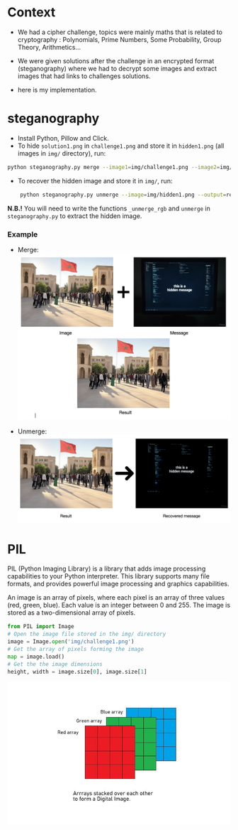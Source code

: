 # Context
- We had a cipher challenge, topics were mainly maths that is related to cryptography : Polynomials, Prime Numbers, Some Probability, Group Theory, Arithmetics...
- We were given solutions after the challenge in an encrypted format (steganography) where we had to decrypt some images and extract images that had links to challenges solutions.

- here is my implementation.

# steganography
- Install Python, Pillow and Click.
- To hide `solution1.png` in `challenge1.png` and store it in `hidden1.png` (all images in `img/` directory), run:
```bash
python steganography.py merge --image1=img/challenge1.png --image2=img/solutions1.png --output=img/hidden1.png
```
- To recover the hidden image and store it in `img/`, run:
```bash
    python steganography.py unmerge --image=img/hidden1.png --output=recovered1.png
```
**N.B.!** You will need to write the functions `_unmerge_rgb` and `unmerge` in `steganography.py` to extract the hidden image.

### Example
- Merge:
![screenshot](img/merge_example.png)

- Unmerge:
![screenshot](img/unmerge_example.png)

# PIL
PIL (Python Imaging Library) is a library that adds image processing capabilities to your Python interpreter. This library supports many file formats, and provides powerful image processing and graphics capabilities.

An image is an array of pixels, where each pixel is an array of three values (red, green, blue). Each value is an integer between 0 and 255. The image is stored as a two-dimensional array of pixels.

```python
from PIL import Image
# Open the image file stored in the img/ directory
image = Image.open('img/challenge1.png')
# Get the array of pixels forming the image
map = image.load()
# Get the the image dimensions
height, width = image.size[0], image.size[1]
```
![screenshot](img/rgb.png)
